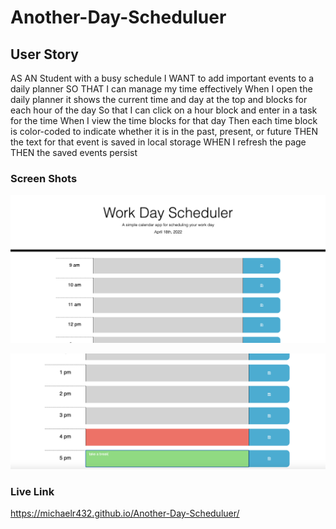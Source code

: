 # Another-Day-Scheduluer

## User Story

AS AN Student with a busy schedule
I WANT to add important events to a daily 
planner SO THAT I can manage my time 
effectively
When I open the daily planner it shows 
the current time and day at the top and 
blocks for each hour of the day
So that I can click on a hour block and 
enter in a task for the time
When I view the time blocks for that day
Then each time block is color-coded to 
indicate whether it is in the past, 
present, or future THEN the text for that event is saved in local storage
WHEN I refresh the page
THEN the saved events persist

### Screen Shots
![screenshot1](/Develop/images/SS.png)

![screenshot1](/Develop/images/SS1.png)

### Live Link
https://michaelr432.github.io/Another-Day-Scheduluer/
